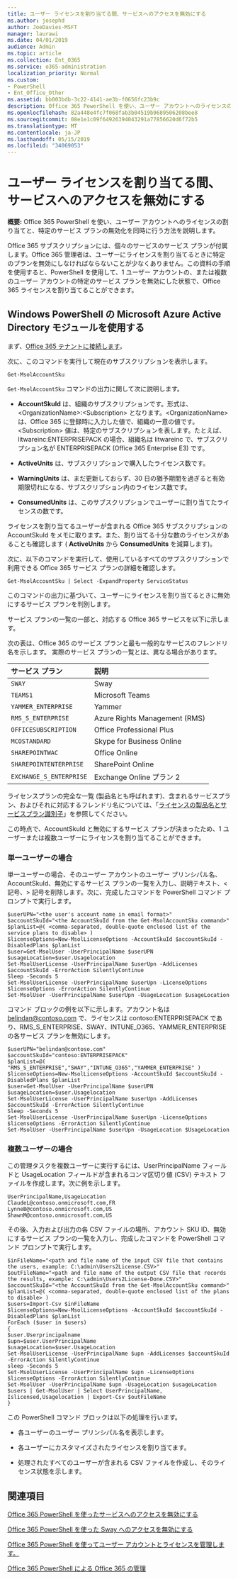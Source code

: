 ```yaml
---
title: ユーザー ライセンスを割り当てる間、サービスへのアクセスを無効にする
ms.author: josephd
author: JoeDavies-MSFT
manager: laurawi
ms.date: 04/01/2019
audience: Admin
ms.topic: article
ms.collection: Ent_O365
ms.service: o365-administration
localization_priority: Normal
ms.custom:
- PowerShell
- Ent_Office_Other
ms.assetid: bb003bdb-3c22-4141-ae3b-f0656fc23b9c
description: Office 365 PowerShell を使い、ユーザー アカウントへのライセンスの割り当てと、特定のサービス プランの無効化を同時に行う方法を説明します。
ms.openlocfilehash: 82a448e4fc7f068fab3b04519b9689506208bee8
ms.sourcegitcommit: 08e1e1c09f64926394043291a77856620d6f72b5
ms.translationtype: MT
ms.contentlocale: ja-JP
ms.lasthandoff: 05/15/2019
ms.locfileid: "34069053"
---
```

# <a name="disable-access-to-services-while-assigning-user-licenses"></a>ユーザー ライセンスを割り当てる間、サービスへのアクセスを無効にする

**概要:** Office 365 PowerShell を使い、ユーザー アカウントへのライセンスの割り当てと、特定のサービス プランの無効化を同時に行う方法を説明します。
  
Office 365 サブスクリプションには、個々のサービスのサービス プランが付属します。Office 365 管理者は、ユーザーにライセンスを割り当てるときに特定のプランを無効にしなければならないことが少なくありません。この資料の手順を使用すると、PowerShell を使用して、1 ユーザー アカウントの、または複数のユーザー アカウントの特定のサービス プランを無効にした状態で、Office 365 ライセンスを割り当てることができます。


## <a name="use-the-microsoft-azure-active-directory-module-for-windows-powershell"></a>Windows PowerShell の Microsoft Azure Active Directory モジュールを使用する

まず、[Office 365 テナントに接続します](connect-to-office-365-powershell.md#connect-with-the-microsoft-azure-active-directory-module-for-windows-powershell)。

次に、このコマンドを実行して現在のサブスクリプションを表示します。
  
```
Get-MsolAccountSku
```

`Get-MsolAccountSku` コマンドの出力に関して次に説明します。
  
- **AccountSkuId** は、組織のサブスクリプションです。形式は、\<OrganizationName>:\<Subscription> となります。\<OrganizationName> は、Office 365 に登録時に入力した値で、組織の一意の値です。\<Subscription> 値は、特定のサブスクリプションを表します。たとえば、litwareinc:ENTERPRISEPACK の場合、組織名は litwareinc で、サブスクリプション名が ENTERPRISEPACK (Office 365 Enterprise E3) です。
    
- **ActiveUnits** は、サブスクリプションで購入したライセンス数です。
    
- **WarningUnits** は、まだ更新しておらず、30 日の猶予期間を過ぎると有効期限切れになる、サブスクリプション内のライセンス数です。
    
- **ConsumedUnits** は、このサブスクリプションでユーザーに割り当てたライセンスの数です。
    
ライセンスを割り当てるユーザーが含まれる Office 365 サブスクリプションの AccountSkuId をメモに取ります。また、割り当てる十分な数のライセンスがあることも確認します ( **ActiveUnits** から **ConsumedUnits** を減算します)。
  
次に、以下のコマンドを実行して、使用しているすべてのサブスクリプションで利用できる Office 365 サービス プランの詳細を確認します。
  
```
Get-MsolAccountSku | Select -ExpandProperty ServiceStatus
```

このコマンドの出力に基づいて、ユーザーにライセンスを割り当てるときに無効にするサービス プランを判別します。
  
サービス プランの一覧の一部と、対応する Office 365 サービスを以下に示します。

次の表は、Office 365 のサービス プランと最も一般的なサービスのフレンドリ名を示します。 実際のサービス プランの一覧とは、異なる場合があります。 
  
|**サービス プラン**|**説明**|
|:-----|:-----|
| `SWAY` <br/> |Sway  <br/> |
| `TEAMS1` <br/> |Microsoft Teams  <br/> |
| `YAMMER_ENTERPRISE` <br/> |Yammer  <br/> |
| `RMS_S_ENTERPRISE` <br/> |Azure Rights Management (RMS)  <br/> |
| `OFFICESUBSCRIPTION` <br/> |Office Professional Plus  <br/> |
| `MCOSTANDARD` <br/> |Skype for Business Online  <br/> |
| `SHAREPOINTWAC` <br/> |Office Online  <br/> |
| `SHAREPOINTENTERPRISE` <br/> |SharePoint Online  <br/> |
| `EXCHANGE_S_ENTERPRISE` <br/> |Exchange Online プラン 2  <br/> |
   
ライセンスプランの完全な一覧 (製品名とも呼ばれます)、含まれるサービスプラン、およびそれに対応するフレンドリ名については、「[ライセンスの製品名とサービスプラン識別子](https://docs.microsoft.com/azure/active-directory/users-groups-roles/licensing-service-plan-reference)」を参照してください。
   
この時点で、AccountSkuId と無効にするサービス プランが決まったため、1 ユーザーまたは複数ユーザーにライセンスを割り当てることができます。
  
### <a name="for-a-single-user"></a>単一ユーザーの場合

単一ユーザーの場合、そのユーザー アカウントのユーザー プリンシパル名、AccountSkuId、無効にするサービス プランの一覧を入力し、説明テキスト、\< 記号、> 記号を削除します。次に、完成したコマンドを PowerShell コマンド プロンプトで実行します。
  
```
$userUPN="<the user's account name in email format>"
$accountSkuId="<the AccountSkuId from the Get-MsolAccountSku command>"
$planList=@( <comma-separated, double-quote enclosed list of the service plans to disable> )
$licenseOptions=New-MsolLicenseOptions -AccountSkuId $accountSkuId -DisabledPlans $planList
$user=Get-MsolUser -UserPrincipalName $userUPN
$usageLocation=$user.Usagelocation
Set-MsolUserLicense -UserPrincipalName $userUpn -AddLicenses $accountSkuId -ErrorAction SilentlyContinue
Sleep -Seconds 5
Set-MsolUserLicense -UserPrincipalName $userUpn -LicenseOptions $licenseOptions -ErrorAction SilentlyContinue
Set-MsolUser -UserPrincipalName $userUpn -UsageLocation $usageLocation
```

コマンド ブロックの例を以下に示します。アカウント名は belindan@contoso.com で、ライセンスは contoso:ENTERPRISEPACK であり、RMS_S_ENTERPRISE、SWAY、INTUNE_O365、YAMMER_ENTERPRISE の各サービス プランを無効にします。
  
```
$userUPN="belindan@contoso.com"
$accountSkuId="contoso:ENTERPRISEPACK"
$planList=@( "RMS_S_ENTERPRISE","SWAY","INTUNE_O365","YAMMER_ENTERPRISE" )
$licenseOptions=New-MsolLicenseOptions -AccountSkuId $accountSkuId -DisabledPlans $planList
$user=Get-MsolUser -UserPrincipalName $userUPN
$usageLocation=$user.Usagelocation
Set-MsolUserLicense -UserPrincipalName $userUpn -AddLicenses $accountSkuId -ErrorAction SilentlyContinue
Sleep -Seconds 5
Set-MsolUserLicense -UserPrincipalName $userUpn -LicenseOptions $licenseOptions -ErrorAction SilentlyContinue
Set-MsolUser -UserPrincipalName $userUpn -UsageLocation $UsageLocation
```

### <a name="for-multiple-users"></a>複数ユーザーの場合

この管理タスクを複数ユーザーに実行するには、UserPrincipalName フィールドと UsageLocation フィールドが含まれるコンマ区切り値 (CSV) テキスト ファイルを作成します。次に例を示します。
  
```
UserPrincipalName,UsageLocation
ClaudeL@contoso.onmicrosoft.com,FR
LynneB@contoso.onmicrosoft.com,US
ShawnM@contoso.onmicrosoft.com,US
```

その後、入力および出力の各 CSV ファイルの場所、アカウント SKU ID、無効にするサービス プランの一覧を入力し、完成したコマンドを PowerShell コマンド プロンプトで実行します。
  
```
$inFileName="<path and file name of the input CSV file that contains the users, example: C:\admin\Users2License.CSV>"
$outFileName="<path and file name of the output CSV file that records the results, example: C:\admin\Users2License-Done.CSV>"
$accountSkuId="<the AccountSkuId from the Get-MsolAccountSku command>"
$planList=@( <comma-separated, double-quote enclosed list of the plans to disable> )
$users=Import-Csv $inFileName
$licenseOptions=New-MsolLicenseOptions -AccountSkuId $accountSkuId -DisabledPlans $planList
ForEach ($user in $users)
{
$user.Userprincipalname
$upn=$user.UserPrincipalName
$usageLocation=$user.UsageLocation
Set-MsolUserLicense -UserPrincipalName $upn -AddLicenses $accountSkuId -ErrorAction SilentlyContinue
sleep -Seconds 5
Set-MsolUserLicense -UserPrincipalName $upn -LicenseOptions $licenseOptions -ErrorAction SilentlyContinue
Set-MsolUser -UserPrincipalName $upn -UsageLocation $usageLocation
$users | Get-MsolUser | Select UserPrincipalName, Islicensed,Usagelocation | Export-Csv $outFileName
}
```

この PowerShell コマンド ブロックは以下の処理を行います。
  
- 各ユーザーのユーザー プリンシパル名を表示します。
    
- 各ユーザーにカスタマイズされたライセンスを割り当てます。
    
- 処理されたすべてのユーザーが含まれる CSV ファイルを作成し、そのライセンス状態を示します。
    
## <a name="see-also"></a>関連項目

[Office 365 PowerShell を使ったサービスへのアクセスを無効にする](disable-access-to-services-with-office-365-powershell.md)
  
[Office 365 PowerShell を使った Sway へのアクセスを無効にする](disable-access-to-sway-with-office-365-powershell.md)
  
[Office 365 PowerShell を使ってユーザー アカウントとライセンスを管理します。](manage-user-accounts-and-licenses-with-office-365-powershell.md)
  
[Office 365 PowerShell による Office 365 の管理](manage-office-365-with-office-365-powershell.md)


